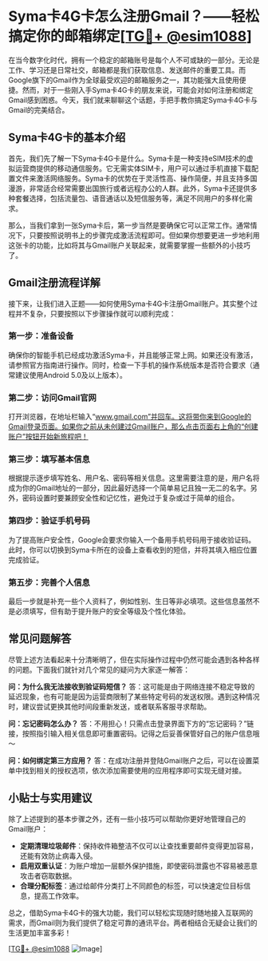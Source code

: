 # Syma卡4G卡怎么注册Gmail？——轻松搞定你的邮箱绑定[[TG💪+ @esim1088](https://t.me/s/esim1088)]

在当今数字化时代，拥有一个稳定的邮箱账号是每个人不可或缺的一部分。无论是工作、学习还是日常社交，邮箱都是我们获取信息、发送邮件的重要工具。而Google旗下的Gmail作为全球最受欢迎的邮箱服务之一，其功能强大且使用便捷。然而，对于一些刚入手Syma卡4G卡的朋友来说，可能会对如何注册和绑定Gmail感到困惑。今天，我们就来聊聊这个话题，手把手教你搞定Syma卡4G卡与Gmail的完美结合。

## Syma卡4G卡的基本介绍

首先，我们先了解一下Syma卡4G卡是什么。Syma卡是一种支持eSIM技术的虚拟运营商提供的移动通信服务。它无需实体SIM卡，用户可以通过手机直接下载配置文件来激活网络服务。Syma卡的优势在于灵活性高、操作简便，并且支持多国漫游，非常适合经常需要出国旅行或者远程办公的人群。此外，Syma卡还提供多种套餐选择，包括流量包、语音通话以及短信服务等，满足不同用户的多样化需求。

那么，当我们拿到一张Syma卡后，第一步当然是要确保它可以正常工作。通常情况下，只要按照说明书上的步骤完成激活流程即可。但如果你想要更进一步地利用这张卡的功能，比如将其与Gmail账户关联起来，就需要掌握一些额外的小技巧了。

## Gmail注册流程详解

接下来，让我们进入正题——如何使用Syma卡4G卡注册Gmail账户。其实整个过程并不复杂，只要按照以下步骤操作就可以顺利完成：

### 第一步：准备设备
确保你的智能手机已经成功激活Syma卡，并且能够正常上网。如果还没有激活，请参照官方指南进行操作。同时，检查一下手机的操作系统版本是否符合要求（通常建议使用Android 5.0及以上版本）。

### 第二步：访问Gmail官网
打开浏览器，在地址栏输入“www.gmail.com”并回车。这将带你来到Google的Gmail登录页面。如果你之前从未创建过Gmail账户，那么点击页面右上角的“创建账户”按钮开始新旅程吧！

### 第三步：填写基本信息
根据提示逐步填写姓名、用户名、密码等相关信息。这里需要注意的是，用户名将成为你的Gmail地址的一部分，因此最好选择一个简单易记且独一无二的名字。另外，密码设置时要兼顾安全性和记忆性，避免过于复杂或过于简单的组合。

### 第四步：验证手机号码
为了提高账户安全性，Google会要求你输入一个备用手机号码用于接收验证码。此时，你可以切换到Syma卡所在的设备上查看收到的短信，并将其填入相应位置完成验证。

### 第五步：完善个人信息
最后一步就是补充一些个人资料了，例如性别、生日等非必填项。这些信息虽然不是必须填写，但有助于提升账户的安全等级及个性化体验。

## 常见问题解答

尽管上述方法看起来十分清晰明了，但在实际操作过程中仍然可能会遇到各种各样的问题。下面我们就针对几个常见的疑问为大家逐一解答：

**问：为什么我无法接收到验证码短信？**
答：这可能是由于网络连接不稳定导致的延迟现象，也有可能是因为运营商限制了某些特定号码的发送权限。遇到这种情况时，建议尝试更换其他时间段重新发送，或者联系客服寻求帮助。

**问：忘记密码怎么办？**
答：不用担心！只需点击登录界面下方的“忘记密码？”链接，按照指引输入相关信息即可重置密码。记得之后妥善保管好自己的账户信息哦～

**问：如何绑定第三方应用？**
答：在成功注册并登陆Gmail账户之后，可以在设置菜单中找到相关的授权选项，依次添加需要使用的应用程序即可实现无缝对接。

## 小贴士与实用建议

除了上述提到的基本步骤之外，还有一些小技巧可以帮助你更好地管理自己的Gmail账户：

- **定期清理垃圾邮件**：保持收件箱整洁不仅可以让查找重要邮件变得更加容易，还能有效防止病毒入侵。
- **启用双重认证**：为账户增加一层额外保护措施，即使密码泄露也不容易被恶意攻击者窃取数据。
- **合理分配标签**：通过给邮件分类打上不同颜色的标签，可以快速定位目标信息，提高工作效率。

总之，借助Syma卡4G卡的强大功能，我们可以轻松实现随时随地接入互联网的需求，而Gmail则为我们提供了稳定可靠的通讯平台。两者相结合无疑会让我们的生活更加丰富多彩！

[[TG💪+ @esim1088](https://t.me/s/esim1088) ![Image](https://i.postimg.cc/4NQfJmqS/Snipaste-2025-05-13-00-14-12.png)]